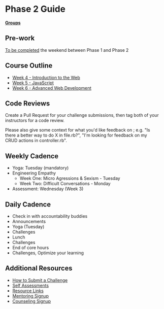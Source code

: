 # Phase 2 Guide

**[Groups](../../wiki/groups.md)**

## Pre-work

[To be completed](week-4/README.md#pre-work) the weekend between Phase 1 and Phase 2

## Course Outline

- [Week 4 - Introduction to the Web](week-4/)
- [Week 5 - JavaScript](week-5/)
- [Week 6 - Advanced Web Development](week-6/)

## Code Reviews

Create a Pull Request for your challenge submissions, then tag both of your instructors for a code review.

Please also give some context for what you'd like feedback on ; e.g. "Is there a better way to do X in file.rb?", "I'm looking for feedback on my CRUD actions in controller.rb".

## Weekly Cadence

- Yoga: Tuesday (mandatory)
- Engineering Empathy
  * Week One: Micro Agressions & Sexism - Tuesday
  * Week Two: Difficult Conversations - Monday
- Assessment: Wednesday (Week 3)

## Daily Cadence

- Check in with accountability buddies
- Announcements
- Yoga (Tuesday)
- Challenges
- Lunch
- Challenges
- End of core hours
- Challenges, Optimize your learning

## Additional Resources

- [How to Submit a Challenge](resources/how-to-submit.md)
- [Self Assessments](self-assessments/)
- [Resource Links](resources/)
- [Mentoring Signup](http://mentoring.devbootcamp.com/)
- [Counseling Signup](resources/counseling_instructions.md)
